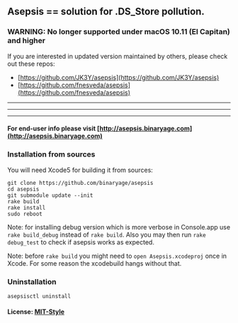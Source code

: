 ## Asepsis == solution for .DS_Store pollution.

### WARNING: No longer supported under macOS 10.11 (El Capitan) and higher

If you are interested in updated version maintained by others, please check out these repos:

* [https://github.com/JK3Y/asepsis](https://github.com/JK3Y/asepsis)
* [https://github.com/fnesveda/asepsis](https://github.com/fnesveda/asepsis)

---
---
---

#### For end-user info please visit [http://asepsis.binaryage.com](http://asepsis.binaryage.com)

### Installation from sources

You will need Xcode5 for building it from sources:

    git clone https://github.com/binaryage/asepsis
    cd asepsis
    git submodule update --init
    rake build
    rake install
    sudo reboot

Note: for installing debug version which is more verbose in Console.app use `rake build_debug` instead of `rake build`. Also you may then run `rake debug_test` to check if asepsis works as expected.

Note: before `rake build` you might need to `open Asepsis.xcodeproj` once in Xcode. For some reason the xcodebuild hangs without that.

### Uninstallation

    asepsisctl uninstall

#### License: [MIT-Style](license.txt)